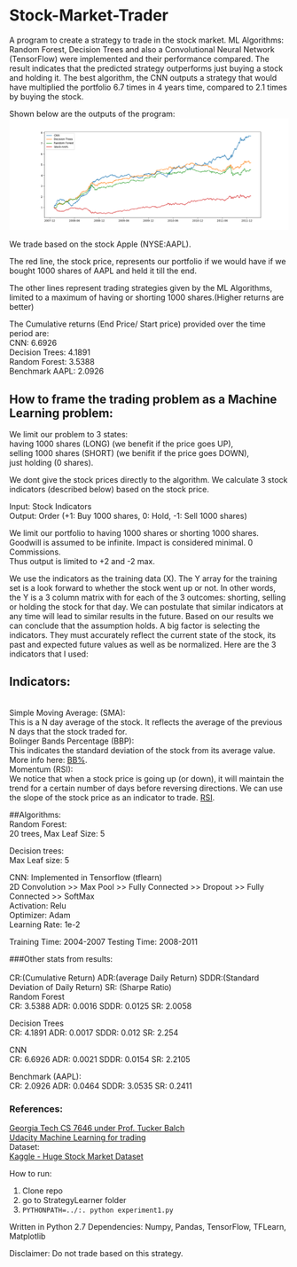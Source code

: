 # Stock-Market-Trader
A program to create a strategy to trade in the stock market. ML Algorithms: Random Forest, Decision Trees and also a Convolutional Neural Network (TensorFlow) were implemented and their performance compared.
The result indicates that the predicted strategy outperforms just buying a stock and holding it. The best algorithm, the CNN outputs a strategy that would have multiplied the portfolio 6.7 times in 4 years time, compared to 2.1 times by buying the stock.

Shown below are the outputs of the program:
![alt text](https://github.com/AdityaChavan/Stock-Market-Trader/blob/master/Experiment-1.png)

We trade based on the stock Apple (NYSE:AAPL).

The red line, the stock price, represents our portfolio if we would have if we bought 1000 shares of AAPL and held it till the end.

The other lines represent trading strategies given by the ML Algorithms, limited to a maximum of having or shorting 1000 shares.(Higher returns are better)

The Cumulative returns (End Price/ Start price) provided over the time period are: <br>
CNN: 6.6926 <br>
Decision Trees: 4.1891 <br>
Random Forest: 3.5388 <br>
Benchmark AAPL: 2.0926 <br>

## How to frame the trading problem as a Machine Learning problem: <br>

We limit our problem to 3 states:<br> 
having 1000 shares (LONG) (we benefit if the price goes UP), <br>
selling 1000 shares (SHORT) (we benifit if the price goes DOWN), <br>
just holding (0 shares).<br>


We dont give the stock prices directly to the algorithm. We calculate 3 stock indicators (described below) based on the stock price.

Input: Stock Indicators<br>
Output: Order (+1: Buy 1000 shares, 0: Hold, -1: Sell 1000 shares)

We limit our portfolio to having 1000 shares or shorting 1000 shares. Goodwill is assumed to be infinite. Impact is considered minimal. 0 Commissions.  
Thus output is limited to +2 and -2 max.
 
We use the indicators as the training data (X). The Y array for the training set is a look forward to whether the stock went up or not. In other words, the Y is a 3 column matrix with for each of the 3 outcomes: shorting, selling or holding the stock for that day. 
We can postulate that similar indicators at any time will lead to similar results in the future. Based on our results we can conclude that the assumption holds.
A big factor is selecting the indicators. They must accurately reflect the current state of the stock, its past and expected future values as well as be normalized. Here are the 3 indicators that I used:

## Indicators:
<br>Simple Moving Average: (SMA):<br>
This is a N day average of the stock. It reflects the average of the previous N days that the stock traded for. 
<br>Bolinger Bands Percentage (BBP):<br>
This indicates the standard deviation of the stock from its average value. More info here: <a href="https://www.tradingview.com/wiki/Bollinger_Bands_%25B_(%25B)" target="_blank">BB%</a>.
<br>Momentum (RSI):<br>
We notice that when a stock price is going up (or down), it will maintain the trend for a certain number of days before reversing directions. We can use the slope of the stock price as an indicator to trade. <a href="https://www.tradingview.com/wiki/Relative_Strength_Index_(RSI)" target="_blank">RSI</a>.

##Algorithms:<br>
Random Forest:<br>
20 trees, Max Leaf Size: 5<br>

Decision trees: <br>
Max Leaf size: 5<br>

CNN: Implemented in Tensorflow (tflearn)<br>
2D Convolution >> Max Pool >> Fully Connected >> Dropout >> Fully Connected >> SoftMax<br>
Activation: Relu <br>
Optimizer: Adam<br>
Learning Rate: 1e-2<br>

Training Time: 2004-2007
Testing Time: 2008-2011

###Other stats from results:<br>
<br>
CR:(Cumulative Return) ADR:(average Daily Return) SDDR:(Standard Deviation of Daily Return) SR: (Sharpe Ratio)
<br>
Random Forest<br>
CR:  3.5388   ADR:  0.0016   SDDR:  0.0125   SR:  2.0058<br>

Decision Trees<br>
CR:  4.1891   ADR:  0.0017   SDDR:  0.012   SR:  2.254<br>

CNN<br>
CR:  6.6926   ADR:  0.0021   SDDR:  0.0154   SR:  2.2105<br>

Benchmark (AAPL):<br>
CR:  2.0926   ADR:  0.0464   SDDR:  3.0535   SR:  0.2411<br>

### References: <br>
<a href="https://quantsoftware.gatech.edu/CS7646_Fall_2018" target="_blank">Georgia Tech CS 7646 under Prof. Tucker Balch</a><br>
<a href="https://classroom.udacity.com/courses/ud501" target="_blank">Udacity Machine Learning for trading</a><br>
Dataset:<br>
<a href="https://www.kaggle.com/borismarjanovic/price-volume-data-for-all-us-stocks-etfs" target="_blank">Kaggle - Huge Stock Market Dataset</a><br>

How to run:
1. Clone repo
2. go to StrategyLearner folder
3. `PYTHONPATH=../:. python experiment1.py`

Written in Python 2.7
Dependencies: Numpy, Pandas, TensorFlow, TFLearn, Matplotlib

Disclaimer: Do not trade based on this strategy. 
